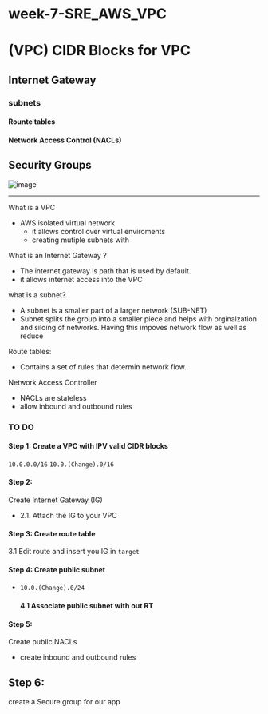 # week-7-SRE_AWS_VPC 
# (VPC) CIDR Blocks for VPC
## Internet Gateway 
### subnets 
#### Rounte tables 
#### Network Access Control (NACLs)
## Security Groups 


![image](https://user-images.githubusercontent.com/17476059/132219539-c66623d9-c7d5-4ad9-90ff-594b3f01fcf8.png)

___
What is a VPC 
- AWS isolated virtual network 
    - it allows control over virtual enviroments 
    - creating mutiple subnets with 

What is an Internet Gateway ?
- The internet gateway is path that is used by default.
- it allows internet access into the VPC 

what is a subnet?
- A subnet is a smaller part of a larger network (SUB-NET)
- Subnet splits the group into a smaller piece and helps with orginalzation and siloing of networks. Having this impoves network flow as well as reduce 

Route tables:
- Contains a set of rules that determin network flow. 

Network Access Controller
- NACLs are stateless 
- allow inbound and outbound rules 


### TO DO
#### Step 1: Create a VPC with IPV valid CIDR blocks 
`10.0.0.0/16`
`10.0.(Change).0/16`

#### Step 2: 
Create Internet Gateway (IG)   
- 2.1. Attach the IG to your VPC

#### Step 3: Create route table 
 3.1 Edit route and insert you IG in `target`

#### Step 4: Create public subnet 
-  `10.0.(Change).0/24`
    #### 4.1 Associate public subnet with out RT 
#### Step 5:
Create public NACLs 
- create inbound and outbound rules 
## Step 6:
create a Secure group  for our app
